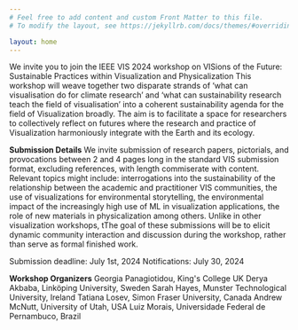 ```yaml
---
# Feel free to add content and custom Front Matter to this file.
# To modify the layout, see https://jekyllrb.com/docs/themes/#overriding-theme-defaults

layout: home
---
```


We invite you to join the IEEE VIS 2024 workshop on VISions of the Future: Sustainable Practices within Visualization and Physicalization This workshop will weave together two disparate strands of ‘what can visualisation do for climate research’ and ‘what can sustainability research teach the field of visualisation’ into a coherent sustainability agenda for the field of Visualization broadly. The aim is to facilitate a space for researchers to collectively reflect on futures where the research and practice of Visualization harmoniously integrate with the Earth and its ecology.

**Submission Details**
We invite submission of research papers, pictorials, and provocations between 2 and 4 pages long in the standard VIS submission format, excluding references, with length commiserate with content. Relevant topics might include: interrogations into the sustainability of the relationship between the academic and practitioner VIS communities, the use of visualizations for environmental storytelling, the environmental impact of the increasingly high use of ML in visualization applications, the role of new materials in physicalization among others. Unlike in other visualization workshops, tThe goal of these submissions will be to elicit dynamic community interaction and discussion during the workshop, rather than serve as formal finished work.


Submission deadline: July 1st, 2024
Notifications: July 30, 2024


**Workshop Organizers**
Georgia Panagiotidou, King's College UK
Derya Akbaba, Linköping University, Sweden
Sarah Hayes, Munster Technological University, Ireland
Tatiana Losev, Simon Fraser University, Canada
Andrew McNutt, University of Utah, USA
Luiz Morais, Universidade Federal de Pernambuco, Brazil

